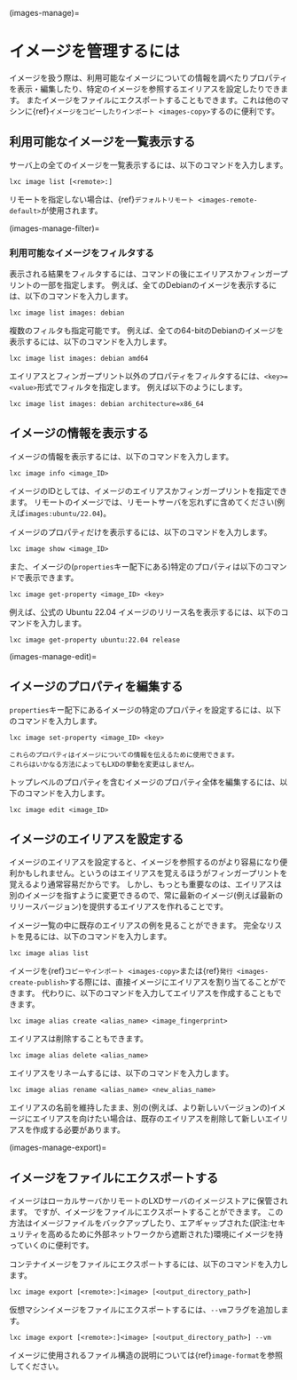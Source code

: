 (images-manage)=
# イメージを管理するには

イメージを扱う際は、利用可能なイメージについての情報を調べたりプロパティを表示・編集したり、特定のイメージを参照するエイリアスを設定したりできます。
またイメージをファイルにエクスポートすることもできます。これは他のマシンに{ref}`イメージをコピーしたりインポート <images-copy>`するのに便利です。

## 利用可能なイメージを一覧表示する

サーバ上の全てのイメージを一覧表示するには、以下のコマンドを入力します。

    lxc image list [<remote>:]

リモートを指定しない場合は、{ref}`デフォルトリモート <images-remote-default>`が使用されます。

(images-manage-filter)=
### 利用可能なイメージをフィルタする

表示される結果をフィルタするには、コマンドの後にエイリアスかフィンガープリントの一部を指定します。
例えば、全てのDebianのイメージを表示するには、以下のコマンドを入力します。

    lxc image list images: debian

複数のフィルタも指定可能です。
例えば、全ての64-bitのDebianのイメージを表示するには、以下のコマンドを入力します。

    lxc image list images: debian amd64

エイリアスとフィンガープリント以外のプロパティをフィルタするには、`<key>=<value>`形式でフィルタを指定します。
例えば以下のようにします。

    lxc image list images: debian architecture=x86_64

## イメージの情報を表示する

イメージの情報を表示するには、以下のコマンドを入力します。

    lxc image info <image_ID>

イメージのIDとしては、イメージのエイリアスかフィンガープリントを指定できます。
リモートのイメージでは、リモートサーバを忘れずに含めてください(例えば`images:ubuntu/22.04`)。

イメージのプロパティだけを表示するには、以下のコマンドを入力します。

    lxc image show <image_ID>

また、イメージの(`properties`キー配下にある)特定のプロパティは以下のコマンドで表示できます。

    lxc image get-property <image_ID> <key>

例えば、公式の Ubuntu 22.04 イメージのリリース名を表示するには、以下のコマンドを入力します。

    lxc image get-property ubuntu:22.04 release

(images-manage-edit)=
## イメージのプロパティを編集する

`properties`キー配下にあるイメージの特定のプロパティを設定するには、以下のコマンドを入力します。

    lxc image set-property <image_ID> <key>

```{note}
これらのプロパティはイメージについての情報を伝えるために使用できます。
これらはいかなる方法によってもLXDの挙動を変更はしません。
```

トップレベルのプロパティを含むイメージのプロパティ全体を編集するには、以下のコマンドを入力します。

    lxc image edit <image_ID>

## イメージのエイリアスを設定する

イメージのエイリアスを設定すると、イメージを参照するのがより容易になり便利かもしれません。というのはエイリアスを覚えるほうがフィンガープリントを覚えるより通常容易だからです。
しかし、もっとも重要なのは、エイリアスは別のイメージを指すように変更できるので、常に最新のイメージ(例えば最新のリリースバージョン)を提供するエイリアスを作れることです。

イメージ一覧の中に既存のエイリアスの例を見ることができます。
完全なリストを見るには、以下のコマンドを入力します。

    lxc image alias list

イメージを{ref}`コピーやインポート <images-copy>`または{ref}`発行 <images-create-publish>`する際には、直接イメージにエイリアスを割り当てることができます。
代わりに、以下のコマンドを入力してエイリアスを作成することもできます。

    lxc image alias create <alias_name> <image_fingerprint>

エイリアスは削除することもできます。

    lxc image alias delete <alias_name>

エイリアスをリネームするには、以下のコマンドを入力します。

    lxc image alias rename <alias_name> <new_alias_name>

エイリアスの名前を維持したまま、別の(例えば、より新しいバージョンの)イメージにエイリアスを向けたい場合は、既存のエイリアスを削除して新しいエイリアスを作成する必要があります。

(images-manage-export)=
## イメージをファイルにエクスポートする

イメージはローカルサーバかリモートのLXDサーバのイメージストアに保管されます。
ですが、イメージをファイルにエクスポートすることができます。
この方法はイメージファイルをバックアップしたり、エアギャップされた(訳注:セキュリティを高めるために外部ネットワークから遮断された)環境にイメージを持っていくのに便利です。

コンテナイメージをファイルにエクスポートするには、以下のコマンドを入力します。

    lxc image export [<remote>:]<image> [<output_directory_path>]

仮想マシンイメージをファイルにエクスポートするには、`--vm`フラグを追加します。

    lxc image export [<remote>:]<image> [<output_directory_path>] --vm

イメージに使用されるファイル構造の説明については{ref}`image-format`を参照してください。

